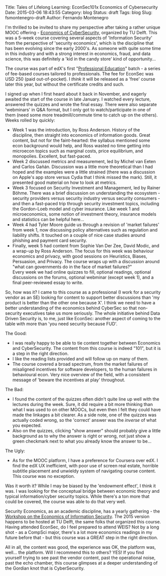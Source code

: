 Title: Tales of Lifelong Learning: EconSec101x Economics of Cybersecurity
Date: 2015-03-06 18:43:55
Category: blog
Status: draft
Tags: blog
Slug: fsmontenegro-draft
Author: Fernando Montenegro

I'm thrilled to be invited to share my perspective after taking a rather unique MOOC offering - [Economics of CyberSecurity](https://www.edx.org/course/economics-cybersecurity-delftx-econsec101x), organized by TU Delft. This was a 5-week course covering several aspects of 'Information Security' from the perspective of 'security economics', which is the discipline that has been evolving since the early 2000's. As someone with quite some time in this industry and with a strong interest in economics, fraud, and data science, this was definitely a 'kid in the candy store' kind of opportunity...

The course was part of edX's first "[Professional Education](https://www.edx.org/professional-education)" batch - a series of fee-based courses tailored to professionals. The fee for EconSec was USD 250 (paid out-of-pocket). I *think* it will be released as a 'free' course later this year, but without the certificate credits and such.

I signed up when I first heard about it back in November, and eagerly awaited the start of the course in late January. I watched every lecture, answered the quizzes and wrote the final essay. There were also separate 'webminars' in Q&A format, but I only got to watch/participate in one of them (need some more treadmill/commute time to catch up on the others). Weeks rolled by quickly:
* Week 1 was the introduction, by Ross Anderson. History of the discipline, then straight into economics of information goods. Great content, but not for the faint-hearted: the syllabus mentioned some econ background would help, and Ross wasted no time getting into microecon topics such as marginal costs, price equilibrium, and monopolies. Excellent, but fast-paced.
* Week 2 discussed metrics and measurement, led by Michel van Eeten and Carlos Gañán. Discussion was a little more theoretical than I had hoped and the examples were a little strained (there was a discussion on Apple's app store versus Cydia that I think missed the mark). Still, it presented good material on how to look at metrics.
* Week 3 focused on Security Investment and Management, led by Rainer Böhme. There was a brief discussion on understanding the ecosystem - security providers versus security industry versus security consumers - and then a fast-paced trip through security investment topics, including the Gordon-Loeb model and cyber insurance. Like week 1 and microeconomics, some notion of investment theory, insurance models and statistics can be helpful here...
* Week 4 had Tyler Moore guide us through a revision of 'market failures' from week 1, now discussing policy alternatives such as regulation and liability shifts. It touched on a couple of nice case studies around phishing and payment card security.
* Finally, week 5 had content from Sophie Van Der Zee, David Modic, and a wrap-up by Ross Anderson. The focus for this week was behaviour economics and privacy, with good sessions on Heuristics, Biases, Persuasion, and Privacy. The course wraps up with a discussion around "what can governments do in the face of market failures?"  
Every week we had online quizzes to fill, optional readings, optional discussions on the forums, optional webminar (except week 1), and a final peer-reviewed essay to write.

So, how was it? I came to this course as a professional (I work for a security vendor as an SE) looking for content to support better discussions than 'my product is better than the other one because X'. I think we need to have a better understanding of the economics behind CyberSec so that non-security executives take us more seriously. The whole initiative behind Data Driven Security is, to me, just like EconSec: another aspect of coming to the table with more than 'you need security because FUD'.

The Good:
* I was really happy to be able to tie content together between Economics and CyberSecurity. The content from this course is indeed "101", but it is a step in the right direction.
* I like the reading lists provided and will follow up on many of them.
* The course covered a broad spectrum, from the market failures of misaligned incentives for software developers, to the human failures in behavioural econ. Very nice overview of the field, with a consistent message of 'beware the incentives at play' throughout.

The Bad:
* I found the content of the quizzes often didn't quite line up well with the lectures during the week. Sure, it did require a bit more thinking than what I was used to on other MOOCs, but even then I felt they could have made the linkages a bit clearer. As a side note, one of the quizzes was actually coded wrong, so the 'correct' answer was the *inverse* of what you expected.
* Also on the quizzes, clicking "show answer" should probably give a little background as to why the answer is right or wrong, not just show a green checkmark next to what you already know the answer to be...

The Ugly:
* As for the MOOC platform, I have a preference for Coursera over edX. I find the edX UX inefficient, with poor use of screen real estate, horrible subtitle placement and unwieldy system of navigating course content. This course was no exception.

Was it worth it? While I may be biased by the 'endowment effect', I think it was. I was looking for the conceptual bridge between economic theory and typical information/cyber security topics. While there's a ton more that could be covered, the course was able to do that very well.

Security Economics, as an academic discipline, has a yearly gathering - the [Workshop on the Economics of Information Security](http://weis2015.econinfosec.org/). The 2015 version happens to be hosted at TU Delft, the same folks that organized this course. Having attended EconSec, do I feel prepared to attend WEIS? Not by a long shot - as a CompSci major, there's a lot more economics readings in my future before that - but this course was a GREAT step in the right direction.

All in all, the content was good, the experience was OK, the platform was, well... the platform. Will I recommend this to others? YES! If you find yourself trying to see past the vendor content, past the operational noise, past the echo chamber, this course glimpses at a deeper understanding of the Gordian knot that is CyberSecurity.






